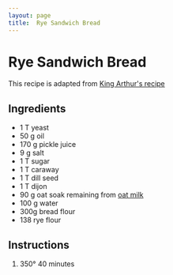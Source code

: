 ```yaml
---
layout: page
title:  Rye Sandwich Bread
---
```


# Rye Sandwich Bread

This recipe is adapted from [King Arthur's recipe](https://www.kingarthurbaking.com/recipes/sandwich-rye-bread-recipe)

## Ingredients
- 1 T yeast
- 50 g oil
- 170 g pickle juice 
- 9 g salt
- 1 T sugar
- 1 T caraway
- 1 T dill seed
- 1 T dijon
- 90 g oat soak remaining from [oat milk](oat-milk)
- 100 g water
- 300g bread flour
- 138 rye flour

## Instructions 
1. 350° 40 minutes
